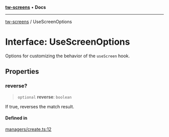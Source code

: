 [**tw-screens**](../README.md) • **Docs**

***

[tw-screens](../globals.md) / UseScreenOptions

# Interface: UseScreenOptions

Options for customizing the behavior of the `useScreen` hook.

## Properties

### reverse?

> `optional` **reverse**: `boolean`

If true, reverses the match result.

#### Defined in

[managers/create.ts:12](https://github.com/saoudi-h/tw-screens/blob/a1ea34fff45e5eeab9ecdc2f92def89c098aafa0/src/managers/create.ts#L12)
